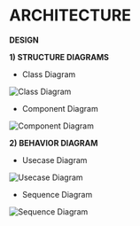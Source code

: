 # ARCHITECTURE

**DESIGN**

**1) STRUCTURE DIAGRAMS**

* Class Diagram


![Class Diagram](https://user-images.githubusercontent.com/98836479/153355332-8d187171-d48e-49e5-a4b6-e286624b8136.PNG)

* Component Diagram

![Component Diagram](https://user-images.githubusercontent.com/98836479/153358275-e0321768-7744-4f48-bdc1-71f44e9cd463.PNG)


**2) BEHAVIOR DIAGRAM**

* Usecase Diagram

![Usecase Diagram](https://user-images.githubusercontent.com/98836479/153364927-34217e43-73ec-4179-af4c-a6b4a48fd874.PNG)


* Sequence Diagram

![Sequence Diagram](https://user-images.githubusercontent.com/98836479/153363021-89f13b99-2a23-4c81-9090-bf5260288a71.PNG)

